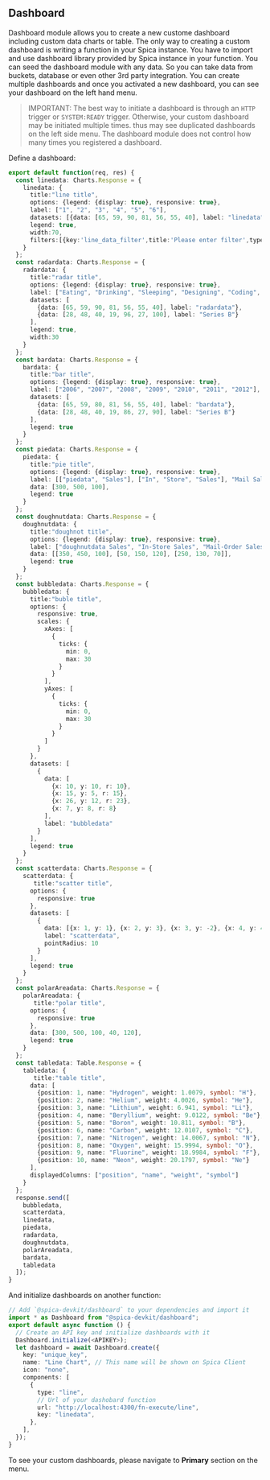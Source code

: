 ## Dashboard

Dashboard module allows you to create a new custome dashboard including custom data charts or table. The only way to creating a custom dashboard is writing a function in your Spica instance. You have to import and use dashboard library provided by Spica instance in your function. You can seed the dashboard module with any data. So you can take data from buckets, database or even other 3rd party integration. You can create multiple dashboards and once you activated a new dashboard, you can see your dashboard on the left hand menu.

> IMPORTANT: The best way to initiate a dashboard is through an `HTTP` trigger or `SYSTEM:READY` trigger. Otherwise, your custom dashboard may be initiated multiple times. thus may see duplicated dashboards on the left side menu. The dashboard module does not control how many times you registered a dashboard.

Define a dashboard:

```typescript
export default function(req, res) {
  const linedata: Charts.Response = {
    linedata: {
      title:"line title",
      options: {legend: {display: true}, responsive: true},
      label: ["1", "2", "3", "4", "5", "6"],
      datasets: [{data: [65, 59, 90, 81, 56, 55, 40], label: "linedata"}],,
      legend: true,
      width:70,
      filters:[{key:'line_data_filter',title:'Please enter filter',type:"string"}]
    }
  };
  const radardata: Charts.Response = {
    radardata: {
      title:"radar title",
      options: {legend: {display: true}, responsive: true},
      label: ["Eating", "Drinking", "Sleeping", "Designing", "Coding", "Cycling", "Running"],
      datasets: [
        {data: [65, 59, 90, 81, 56, 55, 40], label: "radardata"},
        {data: [28, 48, 40, 19, 96, 27, 100], label: "Series B"}
      ],
      legend: true,
      width:30
    }
  };
  const bardata: Charts.Response = {
    bardata: {
      title:"bar title",
      options: {legend: {display: true}, responsive: true},
      label: ["2006", "2007", "2008", "2009", "2010", "2011", "2012"],
      datasets: [
        {data: [65, 59, 80, 81, 56, 55, 40], label: "bardata"},
        {data: [28, 48, 40, 19, 86, 27, 90], label: "Series B"}
      ],
      legend: true
    }
  };
  const piedata: Charts.Response = {
    piedata: {
      title:"pie title",
      options: {legend: {display: true}, responsive: true},
      label: [["piedata", "Sales"], ["In", "Store", "Sales"], "Mail Sales"],
      data: [300, 500, 100],
      legend: true
    }
  };
  const doughnutdata: Charts.Response = {
    doughnutdata: {
      title:"doughnot title",
      options: {legend: {display: true}, responsive: true},
      label: ["doughnutdata Sales", "In-Store Sales", "Mail-Order Sales"],
      data: [[350, 450, 100], [50, 150, 120], [250, 130, 70]],
      legend: true
    }
  };
  const bubbledata: Charts.Response = {
    bubbledata: {
      title:"buble title",
      options: {
        responsive: true,
        scales: {
          xAxes: [
            {
              ticks: {
                min: 0,
                max: 30
              }
            }
          ],
          yAxes: [
            {
              ticks: {
                min: 0,
                max: 30
              }
            }
          ]
        }
      },
      datasets: [
        {
          data: [
            {x: 10, y: 10, r: 10},
            {x: 15, y: 5, r: 15},
            {x: 26, y: 12, r: 23},
            {x: 7, y: 8, r: 8}
          ],
          label: "bubbledata"
        }
      ],
      legend: true
    }
  };
  const scatterdata: Charts.Response = {
    scatterdata: {
       title:"scatter title",
      options: {
        responsive: true
      },
      datasets: [
        {
          data: [{x: 1, y: 1}, {x: 2, y: 3}, {x: 3, y: -2}, {x: 4, y: 4}, {x: 5, y: -3, r: 20}],
          label: "scatterdata",
          pointRadius: 10
        }
      ],
      legend: true
    }
  };
  const polarAreadata: Charts.Response = {
    polarAreadata: {
       title:"polar title",
      options: {
        responsive: true
      },
      data: [300, 500, 100, 40, 120],
      legend: true
    }
  };
  const tabledata: Table.Response = {
    tabledata: {
       title:"table title",
      data: [
        {position: 1, name: "Hydrogen", weight: 1.0079, symbol: "H"},
        {position: 2, name: "Helium", weight: 4.0026, symbol: "He"},
        {position: 3, name: "Lithium", weight: 6.941, symbol: "Li"},
        {position: 4, name: "Beryllium", weight: 9.0122, symbol: "Be"},
        {position: 5, name: "Boron", weight: 10.811, symbol: "B"},
        {position: 6, name: "Carbon", weight: 12.0107, symbol: "C"},
        {position: 7, name: "Nitrogen", weight: 14.0067, symbol: "N"},
        {position: 8, name: "Oxygen", weight: 15.9994, symbol: "O"},
        {position: 9, name: "Fluorine", weight: 18.9984, symbol: "F"},
        {position: 10, name: "Neon", weight: 20.1797, symbol: "Ne"}
      ],
      displayedColumns: ["position", "name", "weight", "symbol"]
    }
  };
  response.send([
    bubbledata,
    scatterdata,
    linedata,
    piedata,
    radardata,
    doughnutdata,
    polarAreadata,
    bardata,
    tabledata
  ]);
}
```

And initialize dashboards on another function:

```typescript
// Add `@spica-devkit/dashboard` to your dependencies and import it
import * as Dashboard from "@spica-devkit/dashboard";
export default async function () {
  // Create an API key and initialize dashboards with it
  Dashboard.initialize(<APIKEY>);
  let dashboard = await Dashboard.create({
    key: "unique_key",
    name: "Line Chart", // This name will be shown on Spica Client
    icon: "none",
    components: [
      {
        type: "line",
        // Url of your dashobard function
        url: "http://localhost:4300/fn-execute/line",
        key: "linedata",
      },
    ],
  });
}
```

To see your custom dashboards, please navigate to **Primary** section on the menu.
